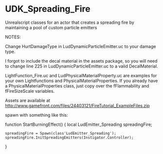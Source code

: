UDK_Spreading_Fire
==================

Unrealscript classes for an actor that creates a spreading fire by maintaining a pool of custom particle emitters



NOTES:

Change HurtDamageType in LudDynamicParticleEmitter.uc to your damage type.

I forgot to include the decal material in the assets package, so you will need to change line 225 in LudDynamicParticleEmitter.uc to a valid DecalMaterial.


LightFunction_Fire.uc and LudPhysicalMaterialProperty.uc are examples for your own Lightfunctions and PhysicalMaterialProperties.
If you already have a PhysicalMaterialProperties class, just copy over the fFlammability and fFireSizeScale variables.

Assets are available at
http://www.gamefront.com/files/24403121/FireTutorial_ExampleFiles.zip



spawn with something like this:

function StartBurningEffect()
{
	local LudEmitter_Spreading spreadingFire;
	
	spreadingFire = Spawn(class'LudEmitter_Spreading');
	spreadingFire.InitSpreadingEmitters(Instigator.Controller);
}